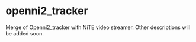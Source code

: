 openni2_tracker
===============

Merge of Openni2_tracker with NiTE video streamer. Other descriptions will be added soon.
